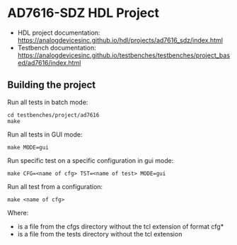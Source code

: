 # AD7616-SDZ HDL Project

- HDL project documentation: https://analogdevicesinc.github.io/hdl/projects/ad7616_sdz/index.html
- Testbench documentation: https://analogdevicesinc.github.io/testbenches/testbenches/project_based/ad7616/index.html

## Building the project

Run all tests in batch mode:

```
cd testbenches/project/ad7616
make
```

Run all tests in GUI mode:

```
make MODE=gui
```

Run specific test on a specific configuration in gui mode:

```
make CFG=<name of cfg> TST=<name of test> MODE=gui
```

Run all test from a configuration:

```
make <name of cfg>
```

Where:

 * <name of cfg> is a file from the cfgs directory without the tcl extension of format cfg\*
 * <name of test> is a file from the tests directory without the tcl extension
